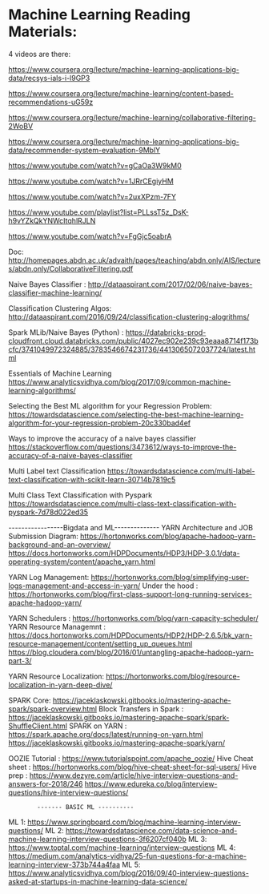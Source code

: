 Machine Learning Reading Materials:
===========================================
4 videos are there:

https://www.coursera.org/lecture/machine-learning-applications-big-data/recsys-ials-i-l9GP3


https://www.coursera.org/lecture/machine-learning/content-based-recommendations-uG59z

https://www.coursera.org/lecture/machine-learning/collaborative-filtering-2WoBV

https://www.coursera.org/lecture/machine-learning-applications-big-data/recommender-system-evaluation-9MblY

https://www.youtube.com/watch?v=gCaOa3W9kM0

https://www.youtube.com/watch?v=1JRrCEgiyHM

https://www.youtube.com/watch?v=2uxXPzm-7FY

https://www.youtube.com/playlist?list=PLLssT5z_DsK-h9vYZkQkYNWcItqhlRJLN

https://www.youtube.com/watch?v=FgGjc5oabrA


Doc: http://homepages.abdn.ac.uk/advaith/pages/teaching/abdn.only/AIS/lectures/abdn.only/CollaborativeFiltering.pdf

Naive Bayes Classifier : http://dataaspirant.com/2017/02/06/naive-bayes-classifier-machine-learning/

Classification Clustering Algos: http://dataaspirant.com/2016/09/24/classification-clustering-alogrithms/

Spark MLib/Naive Bayes (Python) : https://databricks-prod-cloudfront.cloud.databricks.com/public/4027ec902e239c93eaaa8714f173bcfc/3741049972324885/3783546674231736/4413065072037724/latest.html


Essentials of Machine Learning
https://www.analyticsvidhya.com/blog/2017/09/common-machine-learning-algorithms/

Selecting the Best ML algorithm for your Regression Problem:
https://towardsdatascience.com/selecting-the-best-machine-learning-algorithm-for-your-regression-problem-20c330bad4ef


Ways to improve the accuracy of a naive bayes classifier
https://stackoverflow.com/questions/3473612/ways-to-improve-the-accuracy-of-a-naive-bayes-classifier


Multi Label text Classification
https://towardsdatascience.com/multi-label-text-classification-with-scikit-learn-30714b7819c5


Multi Class Text Classification with Pyspark
https://towardsdatascience.com/multi-class-text-classification-with-pyspark-7d78d022ed35

-----------------Bigdata and ML--------------
YARN Architecture and JOB Submission Diagram:
https://hortonworks.com/blog/apache-hadoop-yarn-background-and-an-overview/
https://docs.hortonworks.com/HDPDocuments/HDP3/HDP-3.0.1/data-operating-system/content/apache_yarn.html

YARN Log Management:
https://hortonworks.com/blog/simplifying-user-logs-management-and-access-in-yarn/
   Under the hood : https://hortonworks.com/blog/first-class-support-long-running-services-apache-hadoop-yarn/

YARN Schedulers : https://hortonworks.com/blog/yarn-capacity-scheduler/
YARN Resource Managemnt : https://docs.hortonworks.com/HDPDocuments/HDP2/HDP-2.6.5/bk_yarn-resource-management/content/setting_up_queues.html
https://blog.cloudera.com/blog/2016/01/untangling-apache-hadoop-yarn-part-3/


YARN Resource Localization: https://hortonworks.com/blog/resource-localization-in-yarn-deep-dive/

SPARK Core: https://jaceklaskowski.gitbooks.io/mastering-apache-spark/spark-overview.html
Block Transfers in Spark : https://jaceklaskowski.gitbooks.io/mastering-apache-spark/spark-ShuffleClient.html
SPARK on YARN : https://spark.apache.org/docs/latest/running-on-yarn.html
	https://jaceklaskowski.gitbooks.io/mastering-apache-spark/yarn/
	
OOZIE Tutorial : https://www.tutorialspoint.com/apache_oozie/
Hive Cheat sheet : https://hortonworks.com/blog/hive-cheat-sheet-for-sql-users/
Hive prep : https://www.dezyre.com/article/hive-interview-questions-and-answers-for-2018/246
			https://www.edureka.co/blog/interview-questions/hive-interview-questions/
			
			------- BASIC ML ----------
ML 1: https://www.springboard.com/blog/machine-learning-interview-questions/
ML 2: https://towardsdatascience.com/data-science-and-machine-learning-interview-questions-3f6207cf040b
ML 3: https://www.toptal.com/machine-learning/interview-questions
ML 4: https://medium.com/analytics-vidhya/25-fun-questions-for-a-machine-learning-interview-373b744a4faa
ML 5: https://www.analyticsvidhya.com/blog/2016/09/40-interview-questions-asked-at-startups-in-machine-learning-data-science/
